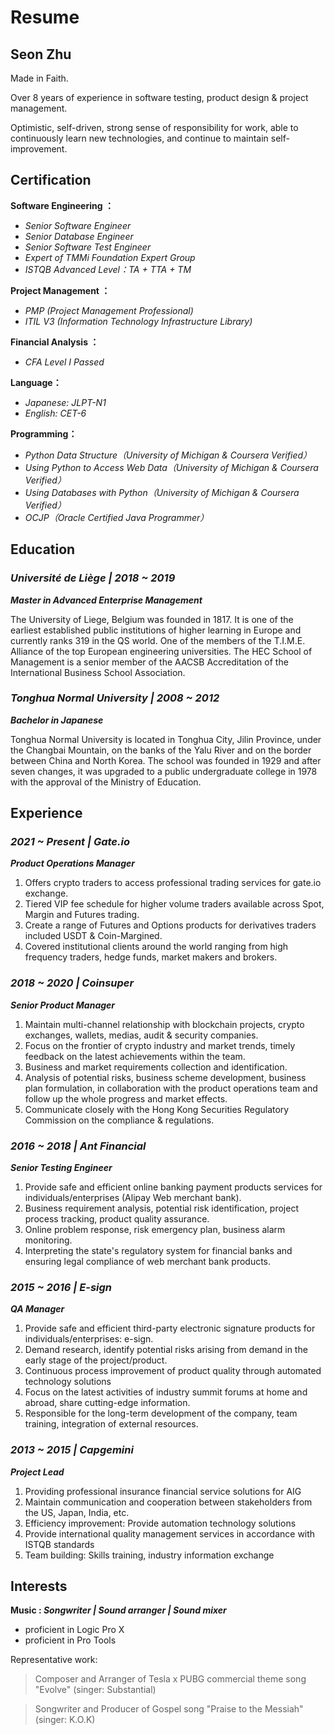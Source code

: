 
# Resume

## Seon Zhu 


Made in Faith.

Over 8 years of experience in software testing, product design & project management.


Optimistic, self-driven, strong sense of responsibility for work, able to continuously learn new technologies, and continue to maintain self-improvement. 






## Certification

**Software Engineering ：**

* _Senior Software Engineer_
* _Senior Database Engineer_
* _Senior Software Test Engineer_ 
* _Expert of TMMi Foundation Expert Group_
* _ISTQB Advanced Level：TA + TTA + TM_


**Project Management ：**

* _PMP (Project Management Professional)_
* _ITIL V3 (Information Technology Infrastructure Library)_

**Financial Analysis ：**

* _CFA Level I Passed_


**Language：**

* _Japanese: JLPT-N1_
* _English: CET-6_


**Programming：**

* _Python Data Structure（University of Michigan & Coursera Verified）_
* _Using Python to Access Web Data（University of Michigan & Coursera Verified）_
* _Using Databases with Python（University of Michigan & Coursera Verified）_
* _OCJP（Oracle Certified Java Programmer）_

## Education

### _Université de Liège | 2018 ~ 2019_

**_Master in Advanced Enterprise Management_**

The University of Liege, Belgium was founded in 1817. It is one of the earliest established public institutions of higher learning in Europe and currently ranks 319 in the QS world. One of the members of the T.I.M.E. Alliance of the top European engineering universities. The HEC School of Management is a senior member of the AACSB Accreditation of the International Business School Association.


### _Tonghua Normal University  | 2008 ~ 2012_ 

**_Bachelor in Japanese_**

Tonghua Normal University is located in Tonghua City, Jilin Province, under the Changbai Mountain, on the banks of the Yalu River and on the border between China and North Korea. The school was founded in 1929 and after seven changes, it was upgraded to a public undergraduate college in 1978 with the approval of the Ministry of Education. 



## Experience


### _2021 ~ Present | Gate.io_ 

**_Product Operations Manager_**

1. Offers crypto traders to access professional trading services for gate.io exchange.
2. Tiered VIP fee schedule for higher volume traders available across Spot, Margin and Futures trading. 
3. Create a range of Futures and Options products for derivatives traders included USDT & Coin-Margined. 
4. Covered institutional clients around the world ranging from high frequency traders, hedge funds, market makers and brokers.

### _2018 ~ 2020 | Coinsuper_ 

**_Senior Product Manager_**

1.	Maintain multi-channel relationship with blockchain projects, crypto exchanges, wallets, medias, audit & security companies. 
2. Focus on the frontier of crypto industry and market trends, timely feedback on the latest achievements within the team.
3.	Business and market requirements collection and identification.
4. Analysis of potential risks, business scheme development, business plan formulation, in collaboration with the product operations team and follow up the whole progress and market effects.
3.	Communicate closely with the Hong Kong Securities Regulatory Commission on the compliance & regulations.

### _2016 ~ 2018 | Ant Financial_ 

**_Senior Testing Engineer_**

1.	Provide safe and efficient online banking payment products services for individuals/enterprises (Alipay Web merchant bank).
2.	Business requirement analysis, potential risk identification, project process tracking, product quality assurance.
3.	Online problem response, risk emergency plan, business alarm monitoring.
4.	Interpreting the state's regulatory system for financial banks and ensuring legal compliance of web merchant bank products.

### _2015 ~ 2016 | E-sign_ 

**_QA Manager_**

1.	Provide safe and efficient third-party electronic signature products for individuals/enterprises: e-sign.
2.	Demand research, identify potential risks arising from demand in the early stage of the project/product.
3.	Continuous process improvement of product quality through automated technology solutions
4.	Focus on the latest activities of industry summit forums at home and abroad, share cutting-edge information.
5.	Responsible for the long-term development of the company, team training, integration of external resources.


### _2013 ~ 2015 | Capgemini_ 

**_Project Lead_**

1.	Providing professional insurance financial service solutions for AIG
2.	Maintain communication and cooperation between stakeholders from the US, Japan, India, etc.
3.	Efficiency improvement: Provide automation technology solutions
4.	Provide international quality management services in accordance with ISTQB standards
5.	Team building: Skills training, industry information exchange



## Interests
**Music : _Songwriter | Sound arranger | Sound mixer_**

* proficient in Logic Pro X 
* proficient in Pro Tools 

Representative work:

> Composer and Arranger of Tesla x PUBG commercial theme song "Evolve" (singer: Substantial)

> Songwriter and Producer of Gospel song "Praise to the Messiah" (singer: K.O.K)
